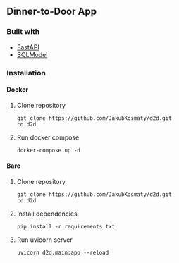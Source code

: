 ## Dinner-to-Door App

### Built with

* [FastAPI](https://fastapi.tiangolo.com/)
* [SQLModel](https://sqlmodel.tiangolo.com/tutorial/delete/)


### Installation

#### Docker
1. Clone repository 
    ```console
    git clone https://github.com/JakubKosmaty/d2d.git
    cd d2d
    ```
2. Run docker compose
    ```console
    docker-compose up -d
    ```

#### Bare
1. Clone repository 
    ```console
    git clone https://github.com/JakubKosmaty/d2d.git
    cd d2d
    ```
2. Install dependencies
    ```console
    pip install -r requirements.txt
    ```
3. Run uvicorn server
    ```console
   uvicorn d2d.main:app --reload
    ```